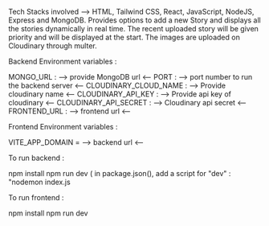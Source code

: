 Tech Stacks involved --> HTML, Tailwind CSS, React, JavaScript, NodeJS, Express and MongoDB. Provides options to add a new Story and displays all the stories dynamically 
in real time. The recent uploaded story will be given priority and will be displayed at the start. The images are uploaded on Cloudinary through multer.

Backend Environment variables :

MONGO_URL : --> provide MongoDB url <--
PORT : --> port number to run the backend server <--
CLOUDINARY_CLOUD_NAME : --> Provide cloudinary name <--
CLOUDINARY_API_KEY : --> Provide api key of cloudinary <--
CLOUDINARY_API_SECRET : --> Cloudinary api secret <--
FRONTEND_URL : --> frontend url <--

Frontend Environment variables :

VITE_APP_DOMAIN = --> backend url <--

To run backend : 

npm install
npm run dev ( in package.json(), add a script for "dev" : "nodemon index.js

To run frontend : 

npm install 
npm run dev
